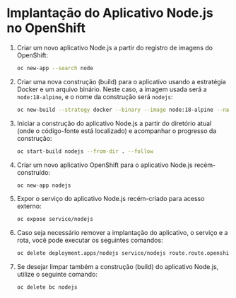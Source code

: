 # Implantação do Aplicativo Node.js no OpenShift

1. Criar um novo aplicativo Node.js a partir do registro de imagens do OpenShift:
   ```bash
   oc new-app --search node
   ```

2. Criar uma nova construção (build) para o aplicativo usando a estratégia Docker e um arquivo binário. Neste caso, a imagem usada será a `node:18-alpine`, e o nome da construção será `nodejs`:
   ```bash
   oc new-build --strategy docker --binary --image node:18-alpine --name nodejs
   ```

3. Iniciar a construção do aplicativo Node.js a partir do diretório atual (onde o código-fonte está localizado) e acompanhar o progresso da construção:
   ```bash
   oc start-build nodejs --from-dir . --follow
   ```

4. Criar um novo aplicativo OpenShift para o aplicativo Node.js recém-construído:
   ```bash
   oc new-app nodejs
   ```

5. Expor o serviço do aplicativo Node.js recém-criado para acesso externo:
   ```bash
   oc expose service/nodejs
   ```

6. Caso seja necessário remover a implantação do aplicativo, o serviço e a rota, você pode executar os seguintes comandos:
   ```bash
   oc delete deployment.apps/nodejs service/nodejs route.route.openshift.io/nodejs
   ```

7. Se desejar limpar também a construção (build) do aplicativo Node.js, utilize o seguinte comando:
   ```bash
   oc delete bc nodejs
   ```
